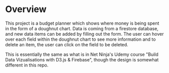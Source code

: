 # Overview
This project is a budget planner which shows where money is being spent in the form of a doughnut chart. Data is coming from a firestore database, and new data items can be added by filling out the form. The user can hover over each field within the doughnut chart to see more information and to delete an item, the user can click on the field to be deleted.

This is essentially the same as what is in Net Ninja's Udemy course "Build Data Vizualisations with D3.js & Firebase", though the design is somewhat different in this repo.

